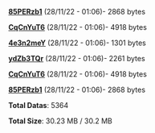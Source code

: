 [**85PERzb1**](/data/85PERzb1.txt) (28/11/22 - 01:06)- 2868 bytes

[**CqCnYuT6**](/data/CqCnYuT6.txt) (28/11/22 - 01:06)- 4918 bytes

[**4e3n2meY**](/data/4e3n2meY.txt) (28/11/22 - 01:06)- 1301 bytes

[**ydZb3TQr**](/data/ydZb3TQr.txt) (28/11/22 - 01:06)- 2261 bytes

[**CqCnYuT6**](/data/CqCnYuT6.txt) (28/11/22 - 01:06)- 4918 bytes

[**85PERzb1**](/data/85PERzb1.txt) (28/11/22 - 01:06)- 2868 bytes

**Total Datas**: 5364

**Total Size**: 30.23 MB / 30.2 MB